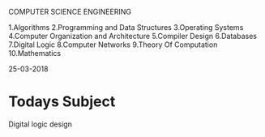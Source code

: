 COMPUTER SCIENCE ENGINEERING


1.Algorithms
2.Programming and Data Structures
3.Operating Systems
4.Computer Organization and Architecture
5.Compiler Design
6.Databases
7.Digital Logic
8.Computer Networks
9.Theory Of Computation
10.Mathematics


25-03-2018


Todays Subject
==============
Digital logic design





